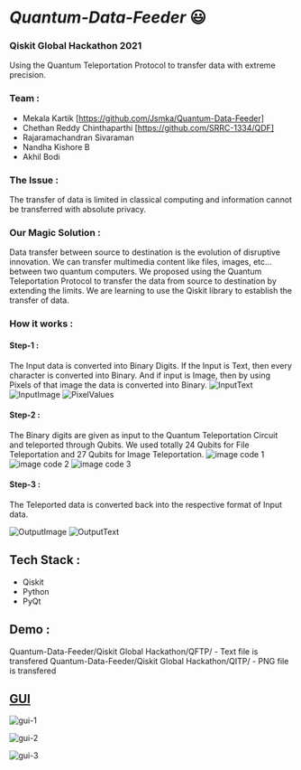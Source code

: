 # ***Quantum-Data-Feeder*** :smiley:


### Qiskit Global Hackathon 2021
Using the Quantum Teleportation Protocol to transfer data with extreme precision.

### Team :
- Mekala Kartik [https://github.com/Jsmka/Quantum-Data-Feeder]
- Chethan Reddy Chinthaparthi [https://github.com/SRRC-1334/QDF]
- Rajaramachandran Sivaraman
- Nandha Kishore B
- Akhil Bodi

### The Issue :
The transfer of data is limited in classical computing and information cannot be transferred with absolute privacy.

### Our Magic Solution :
Data transfer between source to destination is the evolution of disruptive innovation. We can transfer multimedia content like files, images, etc... between two quantum computers. We proposed using the Quantum Teleportation Protocol to transfer the data from source to destination by extending the limits. We are learning to use the Qiskit library to establish the transfer of data.

### How it works :

#### Step-1 :
The Input data is converted into Binary Digits. 
If the Input is Text, then every character is converted into Binary.
And if input is Image, then by using Pixels of that image the data is converted into Binary.
![InputText](https://user-images.githubusercontent.com/66595938/142348066-db58c951-9356-4c80-94e1-bc3d978a5ecc.png)
![InputImage](https://user-images.githubusercontent.com/66595938/142348250-bf22fd94-919b-490b-afb5-4c06c4f4e0c9.png)
![PixelValues](https://user-images.githubusercontent.com/66595938/142348640-044d0652-ca9b-4b08-afe3-cd74261139f6.png)


#### Step-2 :
The Binary digits are given as input to the Quantum Teleportation Circuit and teleported through Qubits.
We used totally 24 Qubits for File Teleportation and 27 Qubits for Image Teleportation.
![image code 1](https://user-images.githubusercontent.com/66595938/142348750-5643574c-23ff-4725-ba5f-e02640fdf580.png)
![image code 2](https://user-images.githubusercontent.com/66595938/142348818-c750b364-037f-451f-b60b-9dc9e5d3c042.png)
![image code 3](https://user-images.githubusercontent.com/66595938/142348852-520aa0ef-952f-4346-9e9a-0b9089bf815d.png)


#### Step-3 :
The Teleported data is converted back into the respective format of Input data.

![OutputImage](https://user-images.githubusercontent.com/66595938/142349013-647daa06-9027-4559-97e6-f0721459d2e5.png)
![OutputText](https://user-images.githubusercontent.com/66595938/142349006-1c06b305-a192-4b66-8deb-5f92a37fbffc.png)


## Tech Stack :
- Qiskit
- Python
- PyQt


## Demo :
Quantum-Data-Feeder/Qiskit Global Hackathon/QFTP/ - Text file is transfered
Quantum-Data-Feeder/Qiskit Global Hackathon/QITP/ - PNG file is transfered


## <u>GUI</u>
![gui-1](https://user-images.githubusercontent.com/66595938/142350664-37551c14-6681-445f-b701-59611e311db4.jpeg)

![gui-2](https://user-images.githubusercontent.com/66595938/142350700-8496ac44-9be6-4230-8b5e-a067700066ab.jpeg)

![gui-3](https://user-images.githubusercontent.com/66595938/142350729-d33a43b4-16ba-419b-8b2b-ccd17cd34586.jpg)
